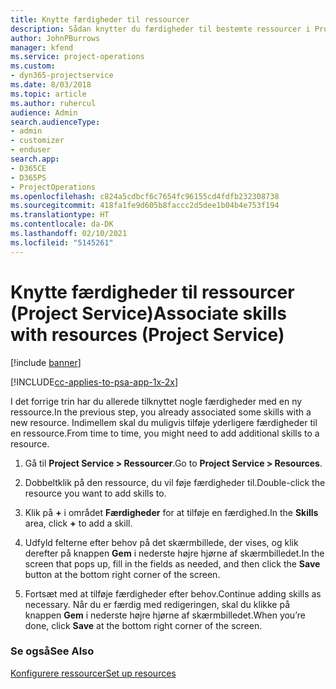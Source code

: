 ```yaml
---
title: Knytte færdigheder til ressourcer
description: Sådan knytter du færdigheder til bestemte ressourcer i Project Service
author: JohnPBurrows
manager: kfend
ms.service: project-operations
ms.custom:
- dyn365-projectservice
ms.date: 8/03/2018
ms.topic: article
ms.author: ruhercul
audience: Admin
search.audienceType:
- admin
- customizer
- enduser
search.app:
- D365CE
- D365PS
- ProjectOperations
ms.openlocfilehash: c824a5cdbcf6c7654fc96155cd4fdfb232308738
ms.sourcegitcommit: 418fa1fe9d605b8faccc2d5dee1b04b4e753f194
ms.translationtype: HT
ms.contentlocale: da-DK
ms.lasthandoff: 02/10/2021
ms.locfileid: "5145261"
---
```

# <a name="associate-skills-with-resources-project-service"></a><span data-ttu-id="45beb-103">Knytte færdigheder til ressourcer (Project Service)</span><span class="sxs-lookup"><span data-stu-id="45beb-103">Associate skills with resources (Project Service)</span></span>

[!include [banner](../includes/psa-now-project-operations.md)]

[!INCLUDE[cc-applies-to-psa-app-1x-2x](../includes/cc-applies-to-psa-app-1x-2x.md)]

<span data-ttu-id="45beb-104">I det forrige trin har du allerede tilknyttet nogle færdigheder med en ny ressource.</span><span class="sxs-lookup"><span data-stu-id="45beb-104">In the previous step, you already associated some skills with  a new resource.</span></span> <span data-ttu-id="45beb-105">Indimellem skal du muligvis tilføje yderligere færdigheder til en ressource.</span><span class="sxs-lookup"><span data-stu-id="45beb-105">From time to time, you might need to add additional skills to a resource.</span></span>  
  
1.  <span data-ttu-id="45beb-106">Gå til **Project Service > Ressourcer**.</span><span class="sxs-lookup"><span data-stu-id="45beb-106">Go to **Project Service > Resources**.</span></span>  
  
2.  <span data-ttu-id="45beb-107">Dobbeltklik på den ressource, du vil føje færdigheder til.</span><span class="sxs-lookup"><span data-stu-id="45beb-107">Double-click the resource you want to add skills to.</span></span>  
  
3.  <span data-ttu-id="45beb-108">Klik på **+** i området **Færdigheder** for at tilføje en færdighed.</span><span class="sxs-lookup"><span data-stu-id="45beb-108">In the **Skills** area, click **+** to add a skill.</span></span>  
  
4.  <span data-ttu-id="45beb-109">Udfyld felterne efter behov på det skærmbillede, der vises, og klik derefter på knappen **Gem** i nederste højre hjørne af skærmbilledet.</span><span class="sxs-lookup"><span data-stu-id="45beb-109">In the screen that pops up, fill in the fields as needed, and then click the **Save** button at the bottom right corner of the screen.</span></span>  
  
5.  <span data-ttu-id="45beb-110">Fortsæt med at tilføje færdigheder efter behov.</span><span class="sxs-lookup"><span data-stu-id="45beb-110">Continue adding skills as necessary.</span></span> <span data-ttu-id="45beb-111">Når du er færdig med redigeringen, skal du klikke på knappen **Gem** i nederste højre hjørne af skærmbilledet.</span><span class="sxs-lookup"><span data-stu-id="45beb-111">When you’re done, click **Save** at the bottom right corner of the screen.</span></span>  
  
### <a name="see-also"></a><span data-ttu-id="45beb-112">Se også</span><span class="sxs-lookup"><span data-stu-id="45beb-112">See Also</span></span>  
 [<span data-ttu-id="45beb-113">Konfigurere ressourcer</span><span class="sxs-lookup"><span data-stu-id="45beb-113">Set up resources</span></span>](../psa/set-up-resources.md)
